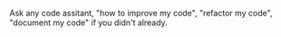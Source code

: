 Ask any code assitant, "how to improve my code", "refactor my code", "document my code"
if you didn't already.